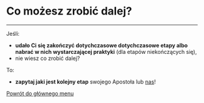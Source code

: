 # Co możesz zrobić dalej?
---
Jeśli:
- **udało Ci się zakończyć dotychczasowe dotychczasowe etapy albo nabrać w nich wystarczającej praktyki** (dla etapów niekończących się),
- nie wiesz co zrobić dalej?

To:
- **zapytaj jaki jest kolejny etap** swojego Apostoła lub [nas](https://pl.gratiadei.org#kontakt)!

[Powrót do głównego menu](index.md)
